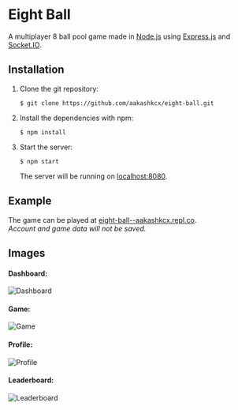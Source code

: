 # Eight Ball

A multiplayer 8 ball pool game made in [Node.js](https://nodejs.org/) using [Express.js](https://expressjs.com/) and [Socket.IO](https://socket.io/).

## Installation

1. Clone the git repository:

   ```shell
   $ git clone https://github.com/aakashkcx/eight-ball.git
   ```

2. Install the dependencies with npm:

   ```shell
   $ npm install
   ```

3. Start the server:

   ```shell
   $ npm start
   ```

   The server will be running on [localhost:8080](http://localhost:8080/).

## Example

The game can be played at [eight-ball--aakashkcx.repl.co](https://eight-ball--aakashkcx.repl.co).\
_Account and game data will not be saved._

## Images

#### Dashboard:
![Dashboard](https://i.imgur.com/jUVF5VM.png)

#### Game:
![Game](https://i.imgur.com/TuLkajR.png)

#### Profile:
![Profile](https://i.imgur.com/Euju0cU.png)

#### Leaderboard:
![Leaderboard](https://i.imgur.com/KSHzVNm.png)